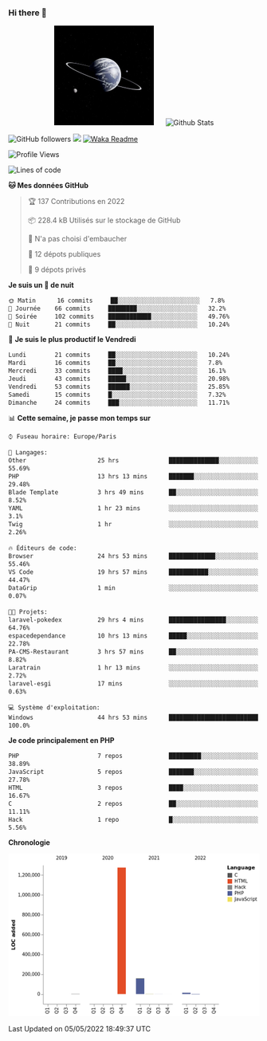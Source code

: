 ### Hi there 👋

<p align="center">
  <img src="https://github.com/Loviflo/Loviflo/blob/main/img/portrait.jpg" alt="Loviflo" height="200" style="margin-right: 20px"/>
  <img src="https://github-readme-stats.vercel.app/api?username=Loviflo&show_icons=true&theme=graywhite" alt="Github Stats" />
</p>

![GitHub followers](https://img.shields.io/github/followers/Loviflo?label=Follow&style=social)
![](https://visitor-badge.glitch.me/badge?page_id=Loviflo.Loviflo)
[![Waka Readme](https://github.com/Loviflo/Loviflo/actions/workflows/update-stats.yml/badge.svg)](https://github.com/Loviflo/Loviflo/actions/workflows/update-stats.yml)

<!--START_SECTION:waka-->
![Profile Views](http://img.shields.io/badge/Vues%20du%20profil-82-blue)

![Lines of code](https://img.shields.io/badge/Depuis%20Hello%20World%2C%20j%27ai%20%C3%A9crit-1%20Million%20Lignes%20de%20code-blue)

**🐱 Mes données GitHub** 

> 🏆 137 Contributions en 2022
 > 
> 📦 228.4 kB Utilisés sur le stockage de GitHub 
 > 
> 🚫 N'a pas choisi d'embaucher
 > 
> 📜 12 dépots publiques 
 > 
> 🔑 9 dépots privés  
 > 
**Je suis un 🦉 de nuit** 

```text
🌞 Matin      16 commits     ██░░░░░░░░░░░░░░░░░░░░░░░   7.8% 
🌆 Journée    66 commits     ████████░░░░░░░░░░░░░░░░░   32.2% 
🌃 Soirée     102 commits    ████████████░░░░░░░░░░░░░   49.76% 
🌙 Nuit       21 commits     ██░░░░░░░░░░░░░░░░░░░░░░░   10.24%

```
📅 **Je suis le plus productif le Vendredi** 

```text
Lundi        21 commits     ██░░░░░░░░░░░░░░░░░░░░░░░   10.24% 
Mardi        16 commits     ██░░░░░░░░░░░░░░░░░░░░░░░   7.8% 
Mercredi     33 commits     ████░░░░░░░░░░░░░░░░░░░░░   16.1% 
Jeudi        43 commits     █████░░░░░░░░░░░░░░░░░░░░   20.98% 
Vendredi     53 commits     ██████░░░░░░░░░░░░░░░░░░░   25.85% 
Samedi       15 commits     █░░░░░░░░░░░░░░░░░░░░░░░░   7.32% 
Dimanche     24 commits     ███░░░░░░░░░░░░░░░░░░░░░░   11.71%

```


📊 **Cette semaine, je passe mon temps sur** 

```text
⌚︎ Fuseau horaire: Europe/Paris

💬 Langages: 
Other                    25 hrs              ██████████████░░░░░░░░░░░   55.69% 
PHP                      13 hrs 13 mins      ███████░░░░░░░░░░░░░░░░░░   29.48% 
Blade Template           3 hrs 49 mins       ██░░░░░░░░░░░░░░░░░░░░░░░   8.52% 
YAML                     1 hr 23 mins        ░░░░░░░░░░░░░░░░░░░░░░░░░   3.1% 
Twig                     1 hr                ░░░░░░░░░░░░░░░░░░░░░░░░░   2.26%

🔥 Éditeurs de code: 
Browser                  24 hrs 53 mins      █████████████░░░░░░░░░░░░   55.46% 
VS Code                  19 hrs 57 mins      ███████████░░░░░░░░░░░░░░   44.47% 
DataGrip                 1 min               ░░░░░░░░░░░░░░░░░░░░░░░░░   0.07%

🐱‍💻 Projets: 
laravel-pokedex          29 hrs 4 mins       ████████████████░░░░░░░░░   64.76% 
espacedependance         10 hrs 13 mins      █████░░░░░░░░░░░░░░░░░░░░   22.78% 
PA-CMS-Restaurant        3 hrs 57 mins       ██░░░░░░░░░░░░░░░░░░░░░░░   8.82% 
Laratrain                1 hr 13 mins        ░░░░░░░░░░░░░░░░░░░░░░░░░   2.72% 
laravel-esgi             17 mins             ░░░░░░░░░░░░░░░░░░░░░░░░░   0.63%

💻 Système d'exploitation: 
Windows                  44 hrs 53 mins      █████████████████████████   100.0%

```

**Je code principalement en PHP** 

```text
PHP                      7 repos             █████████░░░░░░░░░░░░░░░░   38.89% 
JavaScript               5 repos             ███████░░░░░░░░░░░░░░░░░░   27.78% 
HTML                     3 repos             ████░░░░░░░░░░░░░░░░░░░░░   16.67% 
C                        2 repos             ██░░░░░░░░░░░░░░░░░░░░░░░   11.11% 
Hack                     1 repo              █░░░░░░░░░░░░░░░░░░░░░░░░   5.56%

```


**Chronologie**

![Chart not found](https://raw.githubusercontent.com/Loviflo/Loviflo/main/charts/bar_graph.png) 


 Last Updated on 05/05/2022 18:49:37 UTC
<!--END_SECTION:waka-->
